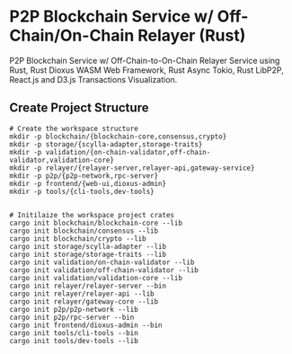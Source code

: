 # P2P Blockchain Service w/ Off-Chain/On-Chain Relayer (Rust)
P2P Blockchain Service w/ Off-Chain-to-On-Chain Relayer Service using Rust, Rust Dioxus WASM Web Framework, Rust Async Tokio, Rust LibP2P, React.js and D3.js Transactions Visualization.


## Create Project Structure

```shell
# Create the workspace structure
mkdir -p blockchain/{blockchain-core,consensus,crypto}
mkdir -p storage/{scylla-adapter,storage-traits}
mkdir -p validation/{on-chain-validator,off-chain-validator,validation-core}
mkdir -p relayer/{relayer-server,relayer-api,gateway-service}
mkdir -p p2p/{p2p-network,rpc-server}
mkdir -p frontend/{web-ui,dioxus-admin}
mkdir -p tools/{cli-tools,dev-tools}


# Initilaize the workspace project crates
cargo init blockchain/blockchain-core --lib
cargo init blockchain/consensus --lib
cargo init blockchain/crypto --lib
cargo init storage/scylla-adapter --lib
cargo init storage/storage-traits --lib
cargo init validation/on-chain-validator --lib
cargo init validation/off-chain-validator --lib
cargo init validation/validation-core --lib
cargo init relayer/relayer-server --bin
cargo init relayer/relayer-api --lib
cargo init relayer/gateway-core --lib
cargo init p2p/p2p-network --lib
cargo init p2p/rpc-server --bin
cargo init frontend/dioxus-admin --bin
cargo init tools/cli-tools --bin
cargo init tools/dev-tools --lib
```

